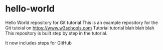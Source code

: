 # hello-world
Hello World repository for Git tutorial
This is an example repository for the Git tutoial on https://www.w3schools.com
Tutorial tutorial blah blah blah
This repository is built step by step in the tutorial.

It now includes steps for GitHub
